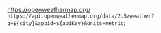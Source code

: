 https://openweathermap.org/
`https://api.openweathermap.org/data/2.5/weather?q=${city}&appid=${apiKey}&units=metric`;
